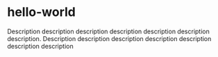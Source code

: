 # hello-world
Description description description description description description description.
Description description description description description description description
